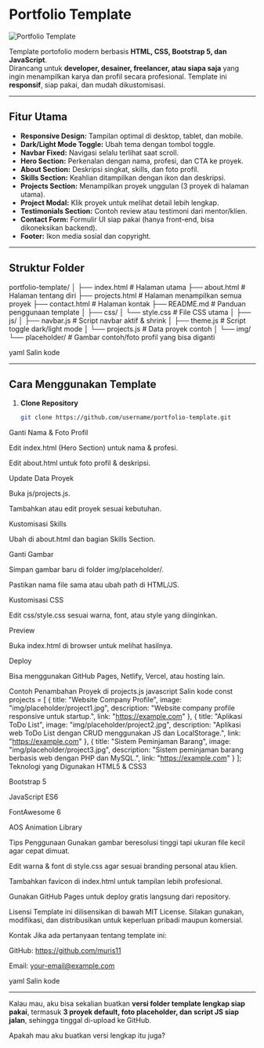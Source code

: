 # Portfolio Template

![Portfolio Template](img/placeholder/hero.jpg)  

Template portofolio modern berbasis **HTML, CSS, Bootstrap 5, dan JavaScript**.  
Dirancang untuk **developer, desainer, freelancer, atau siapa saja** yang ingin menampilkan karya dan profil secara profesional. Template ini **responsif**, siap pakai, dan mudah dikustomisasi.

---

## Fitur Utama
- **Responsive Design:** Tampilan optimal di desktop, tablet, dan mobile.  
- **Dark/Light Mode Toggle:** Ubah tema dengan tombol toggle.  
- **Navbar Fixed:** Navigasi selalu terlihat saat scroll.  
- **Hero Section:** Perkenalan dengan nama, profesi, dan CTA ke proyek.  
- **About Section:** Deskripsi singkat, skills, dan foto profil.  
- **Skills Section:** Keahlian ditampilkan dengan ikon dan deskripsi.  
- **Projects Section:** Menampilkan proyek unggulan (3 proyek di halaman utama).  
- **Project Modal:** Klik proyek untuk melihat detail lebih lengkap.  
- **Testimonials Section:** Contoh review atau testimoni dari mentor/klien.  
- **Contact Form:** Formulir UI siap pakai (hanya front-end, bisa dikoneksikan backend).  
- **Footer:** Ikon media sosial dan copyright.

---

## Struktur Folder
portfolio-template/
│
├── index.html # Halaman utama
├── about.html # Halaman tentang diri
├── projects.html # Halaman menampilkan semua proyek
├── contact.html # Halaman kontak
├── README.md # Panduan penggunaan template
│
├── css/
│ └── style.css # File CSS utama
│
├── js/
│ ├── navbar.js # Script navbar aktif & shrink
│ ├── theme.js # Script toggle dark/light mode
│ └── projects.js # Data proyek contoh
│
└── img/
└── placeholder/ # Gambar contoh/foto profil yang bisa diganti

yaml
Salin kode

---

## Cara Menggunakan Template

1. **Clone Repository**
   ```bash
   git clone https://github.com/username/portfolio-template.git
Ganti Nama & Foto Profil

Edit index.html (Hero Section) untuk nama & profesi.

Edit about.html untuk foto profil & deskripsi.

Update Data Proyek

Buka js/projects.js.

Tambahkan atau edit proyek sesuai kebutuhan.

Kustomisasi Skills

Ubah di about.html dan bagian Skills Section.

Ganti Gambar

Simpan gambar baru di folder img/placeholder/.

Pastikan nama file sama atau ubah path di HTML/JS.

Kustomisasi CSS

Edit css/style.css sesuai warna, font, atau style yang diinginkan.

Preview

Buka index.html di browser untuk melihat hasilnya.

Deploy

Bisa menggunakan GitHub Pages, Netlify, Vercel, atau hosting lain.

Contoh Penambahan Proyek di projects.js
javascript
Salin kode
const projects = [
  {
    title: "Website Company Profile",
    image: "img/placeholder/project1.jpg",
    description: "Website company profile responsive untuk startup.",
    link: "https://example.com"
  },
  {
    title: "Aplikasi ToDo List",
    image: "img/placeholder/project2.jpg",
    description: "Aplikasi web ToDo List dengan CRUD menggunakan JS dan LocalStorage.",
    link: "https://example.com"
  },
  {
    title: "Sistem Peminjaman Barang",
    image: "img/placeholder/project3.jpg",
    description: "Sistem peminjaman barang berbasis web dengan PHP dan MySQL.",
    link: "https://example.com"
  }
];
Teknologi yang Digunakan
HTML5 & CSS3

Bootstrap 5

JavaScript ES6

FontAwesome 6

AOS Animation Library

Tips Penggunaan
Gunakan gambar beresolusi tinggi tapi ukuran file kecil agar cepat dimuat.

Edit warna & font di style.css agar sesuai branding personal atau klien.

Tambahkan favicon di index.html untuk tampilan lebih profesional.

Gunakan GitHub Pages untuk deploy gratis langsung dari repository.

Lisensi
Template ini dilisensikan di bawah MIT License.
Silakan gunakan, modifikasi, dan distribusikan untuk keperluan pribadi maupun komersial.

Kontak
Jika ada pertanyaan tentang template ini:

GitHub: https://github.com/muris11

Email: your-email@example.com

yaml
Salin kode

---

Kalau mau, aku bisa sekalian buatkan **versi folder template lengkap siap pakai**, termasuk **3 proyek default, foto placeholder, dan script JS siap jalan**, sehingga tinggal di-upload ke GitHub.  

Apakah mau aku buatkan versi lengkap itu juga?
